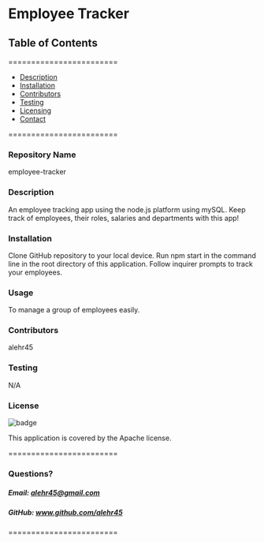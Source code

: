 
# Employee Tracker


## **Table of Contents**
========================
* [Description](#description)
* [Installation](#installation)
* [Contributors](#contributors)
* [Testing](#Testing)
* [Licensing](#Licenses)
* [Contact](#questions)

========================

### **Repository Name**  
employee-tracker

### **Description**  
An employee tracking app using the node.js platform using mySQL. Keep track of employees, their roles, salaries and departments with this app!

### **Installation**  
Clone GitHub repository to your local device. Run npm start in the command line in the root directory of this application. Follow inquirer prompts to track your employees.

### **Usage**  
To manage a group of employees easily.

### **Contributors**  
alehr45

### **Testing**  
N/A

### **License**  
![badge](https://img.shields.io/badge/license-Apache-brightgreen)  

This application is covered by the Apache license. 

========================

### Questions?
##### Email: alehr45@gmail.com
##### GitHub: www.github.com/alehr45  

========================
